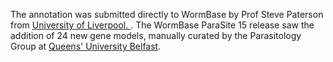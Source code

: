 [//]: # (Created by ./bin/manage_files.pl from ./species/Fasciola_hepatica/PRJEB25283/Fasciola_hepatica_PRJEB25283.annotation.html on Thu Jun 11 13:44:10 2020)
The annotation was submitted directly to WormBase by Prof Steve Paterson from [ University of Liverpool. ](http://www.liv.ac.uk/genomic-research/). The WormBase ParaSite 15 release saw the addition of 24 new gene models, manually curated by the Parasitology Group at [Queens' University Belfast](https://www.qub.ac.uk/schools/SchoolofBiologicalSciences).



